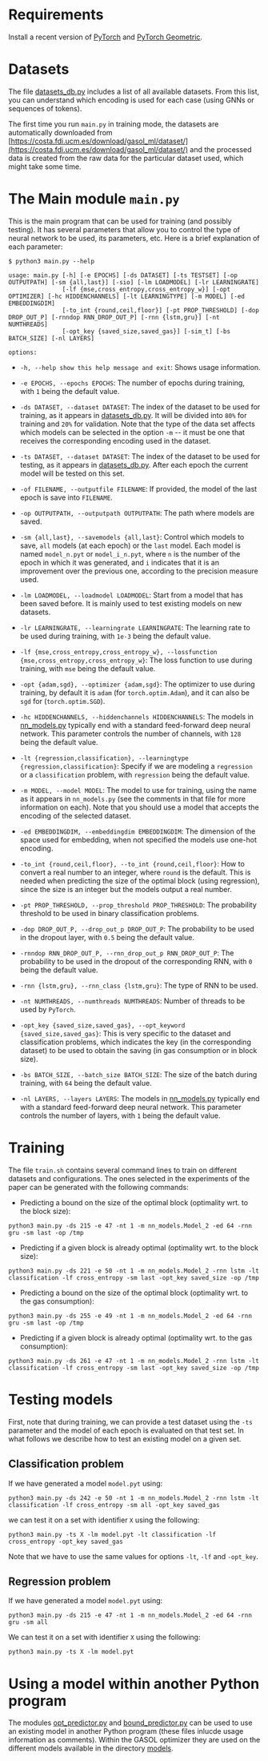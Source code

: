 # Requirements

Install a recent version of [PyTorch](https://pytorch.org/) and [PyTorch Geometric](https://pytorch-geometric.readthedocs.io/en/latest/).

# Datasets

The file [datasets_db.py](./datasets_db.py) includes a list of all available datasets. From this list, you can understand which encoding is used for each case (using GNNs or sequences of tokens).

The first time you run `main.py` in training mode, the datasets are automatically downloaded from [https://costa.fdi.ucm.es/download/gasol_ml/dataset/](https://costa.fdi.ucm.es/download/gasol_ml/dataset/) and the processed data is created from the raw data for the particular dataset used, which might take some time.

# The Main module `main.py`

This is the main program that can be used for training (and possibly testing). It has several parameters that allow you to control the type of neural network to be used, its parameters, etc. Here is a brief explanation of each parameter:

```
$ python3 main.py --help

usage: main.py [-h] [-e EPOCHS] [-ds DATASET] [-ts TESTSET] [-op OUTPUTPATH] [-sm {all,last}] [-sio] [-lm LOADMODEL] [-lr LEARNINGRATE]
               [-lf {mse,cross_entropy,cross_entropy_w}] [-opt OPTIMIZER] [-hc HIDDENCHANNELS] [-lt LEARNINGTYPE] [-m MODEL] [-ed EMBEDDINGDIM]
               [-to_int {round,ceil,floor}] [-pt PROP_THRESHOLD] [-dop DROP_OUT_P] [-rnndop RNN_DROP_OUT_P] [-rnn {lstm,gru}] [-nt NUMTHREADS]
               [-opt_key {saved_size,saved_gas}] [-sim_t] [-bs BATCH_SIZE] [-nl LAYERS]

options:
```


*  `-h, --help show this help message and exit`: Shows usage information.

*  `-e EPOCHS, --epochs EPOCHS`: The number of epochs during training, with `1` being the default value.

*  `-ds DATASET, --dataset DATASET`: The index of the dataset to be used for training, as it appears in [datasets_db.py](./datasets_db.py). It will be divided into `80%` for training and `20%` for validation. Note that the type of the data set affects which models can be selected in the option `-m` -- it must be one that receives the corresponding encoding used in the dataset.

* `-ts DATASET, --dataset DATASET`: The index of the dataset to be used for testing, as it appears in [datasets_db.py](./datasets_db.py). After each epoch the current model will be tested on this set.

* `-of FILENAME, --outputfile FILENAME`: If provided, the model of the last epoch is save into `FILENAME`.

*  `-op OUTPUTPATH, --outputpath OUTPUTPATH`: The path where models are saved.

* `-sm {all,last}, --savemodels {all,last}`: Control which models to save, `all` models (at each epoch) or the `last` model. Each model is named `model_n.pyt` or `model_i_n.pyt`, where `n` is the number of the epoch in which it was generated, and `i` indicates that it is an improvement over the previous one, according to the precision measure used.

*  `-lm LOADMODEL, --loadmodel LOADMODEL`: Start from a model that has been saved before. It is mainly used to test existing models on new datasets.

*  `-lr LEARNINGRATE, --learningrate LEARNINGRATE`: The learning rate to be used during training, with `1e-3` being the default value.

*  `-lf {mse,cross_entropy,cross_entropy_w}, --lossfunction {mse,cross_entropy,cross_entropy_w}`: The loss function to use during training, with `mse` being the default value.

*  `-opt {adam,sgd}, --optimizer {adam,sgd}`: The optimizer to use during training, by default it is `adam` (for `torch.optim.Adam`), and it can also be `sgd` for (`torch.optim.SGD`).

*  `-hc HIDDENCHANNELS, --hiddenchannels HIDDENCHANNELS`: The models in [nn_models.py](./nn_models.py) typically end with a standard feed-forward deep neural network. This parameter controls the number of channels, with `128` being the default value.

*  `-lt {regression,classification}, --learningtype {regression,classification}`: Specify if we are modeling a `regression` or a `classification` problem, with `regression` being the default value.

* `-m MODEL, --model MODEL`: The model to use for training, using the name as it appears in `nn_models.py` (see the comments in that file for more information on each). Note that you should use a model that accepts the encoding of the selected dataset.

*  `-ed EMBEDDINGDIM, --embeddingdim EMBEDDINGDIM`: The dimension of the space used for embedding, when not specified the models use one-hot encoding.

* `-to_int {round,ceil,floor}, --to_int {round,ceil,floor}`: How to convert a real number to an integer, where `round` is the default. This is needed when predicting the size of the optimal block (using regression), since the size is an integer but the models output a real number.

*  `-pt PROP_THRESHOLD, --prop_threshold PROP_THRESHOLD`: The probability threshold to be used in binary classification problems.

*  `-dop DROP_OUT_P, --drop_out_p DROP_OUT_P`: The probability to be used in the dropout layer, with `0.5` being the default value.

*  `-rnndop RNN_DROP_OUT_P, --rnn_drop_out_p RNN_DROP_OUT_P`: The probability to be used in the dropout of the corresponding RNN, with `0` being the default value.

*  `-rnn {lstm,gru}, --rnn_class {lstm,gru}`: The type of RNN to be used.

*  `-nt NUMTHREADS, --numthreads NUMTHREADS`: Number of threads to be used by `PyTorch`.

*  `-opt_key {saved_size,saved_gas}, --opt_keyword {saved_size,saved_gas}`: This is very specific to the dataset and classification problems, which indicates the key (in the corresponding dataset) to be used to obtain the saving (in gas consumption or in block size).

*  `-bs BATCH_SIZE, --batch_size BATCH_SIZE`: The size of the batch during training, with `64` being the default value.

* `-nl LAYERS, --layers LAYERS`: The models in [nn_models.py](./nn_models.py) typically end with a standard feed-forward deep neural network. This parameter controls the number of layers, with `1` being the default value.


# Training 

The file `train.sh` contains several command lines to train on different datasets and configurations. The ones selected in the experiments of the paper can be generated with the following commands:

* Predicting a bound on the size of the optimal block (optimality wrt. to the block size): 

`python3 main.py -ds 215 -e 47 -nt 1 -m nn_models.Model_2 -ed 64 -rnn gru -sm last -op /tmp`

* Predicting if a given block is already optimal (optimality wrt. to the block size): 

`python3 main.py -ds 221 -e 50 -nt 1 -m nn_models.Model_2 -rnn lstm -lt classification -lf cross_entropy -sm last -opt_key saved_size -op /tmp`

* Predicting a bound on the size of the optimal block (optimality wrt. to the gas consumption): 

`python3 main.py -ds 255 -e 49 -nt 1 -m nn_models.Model_2 -ed 64 -rnn gru -sm last -op /tmp`

* Predicting if a given block is already optimal (optimality wrt. to the gas consumption): 

`python3 main.py -ds 261 -e 47 -nt 1 -m nn_models.Model_2 -rnn lstm -lt classification -lf cross_entropy -sm last -opt_key saved_size -op /tmp`


# Testing models

First, note that during training, we can provide a test dataset using the `-ts` parameter and the model of each epoch is evaluated on that test set. In what follows we describe how to test an existing model on a given set.


## Classification problem

If we have generated a model `model.pyt` using:

```
python3 main.py -ds 242 -e 50 -nt 1 -m nn_models.Model_2 -rnn lstm -lt classification -lf cross_entropy -sm all -opt_key saved_gas
```

we can test it on a set with identifier `X` using the following:

```
python3 main.py -ts X -lm model.pyt -lt classification -lf cross_entropy -opt_key saved_gas
```

Note that we have to use the same values for options `-lt`, `-lf` and `-opt_key`.


## Regression problem

If we have generated a model `model.pyt` using:

```
python3 main.py -ds 215 -e 47 -nt 1 -m nn_models.Model_2 -ed 64 -rnn gru -sm all 
```

We can test it on a set with identifier `X` using the following:

```
python3 main.py -ts X -lm model.pyt
```


# Using a model within another Python program

The modules [opt_predictor.py](./opt_predictor.py) and [bound_predictor.py](./bound_predictor.py) can be used to use an existing model in another Python program (these files inlucde usage information as comments). Within the GASOL optimizer they are used on the different models available in the directory [models](./models).
